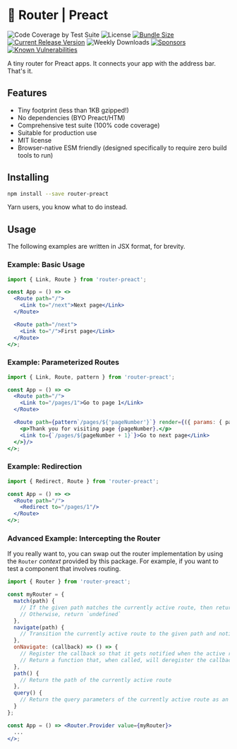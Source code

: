 # 📡 Router | Preact

![Code Coverage by Test Suite][coverage]
![License][license]
[![Bundle Size][footprint]][bundlephobia]
[![Current Release Version][version]][npm]
![Weekly Downloads][downloads]
[![Sponsors][sponsors]][become-a-sponsor]
[![Known Vulnerabilities][vulnerabilities-badge]][vulnerabilities]

A tiny router for Preact apps. It connects your app with the address bar. That's it.

## Features

 * Tiny footprint (less than 1KB gzipped!)
 * No dependencies (BYO Preact/HTM)
 * Comprehensive test suite (100% code coverage)
 * Suitable for production use
 * MIT license
 * Browser-native ESM friendly (designed specifically to require zero build tools to run)

## Installing

```bash
npm install --save router-preact
```

Yarn users, you know what to do instead.

## Usage

The following examples are written in JSX format, for brevity.

### Example: Basic Usage

```jsx
import { Link, Route } from 'router-preact';

const App = () => <>
  <Route path="/">
    <Link to="/next">Next page</Link>
  </Route>

  <Route path="/next">
    <Link to="/">First page</Link>
  </Route>
</>;
```

### Example: Parameterized Routes

```jsx
import { Link, Route, pattern } from 'router-preact';

const App = () => <>
  <Route path="/">
    <Link to="/pages/1">Go to page 1</Link>
  </Route>

  <Route path={pattern`/pages/${'pageNumber'}`} render={({ params: { pageNumber } }) => <>
    <p>Thank you for visiting page {pageNumber}.</p>
    <Link to={`/pages/${pageNumber + 1}`}>Go to next page</Link>
  </>}/>
</>;
```

### Example: Redirection

```jsx
import { Redirect, Route } from 'router-preact';

const App = () => <>
  <Route path="/">
    <Redirect to="/pages/1"/>
  </Route>
</>;
```

### Advanced Example: Intercepting the Router

If you really want to, you can swap out the router implementation by
using the `Router` *context* provided by this package. For example, if
you want to test a component that involves routing.

```jsx
import { Router } from 'router-preact';

const myRouter = {
  match(path) {
    // If the given path matches the currently active route, then return an object with key-value pairs for each path parameter
    // Otherwise, return `undefined`
  },
  navigate(path) {
    // Transition the currently active route to the given path and notify any callbacks registered via onNavigate() of the new path
  },
  onNavigate: (callback) => () => {
    // Register the callback so that it gets notified when the active route changes
    // Return a function that, when called, will deregister the callback
  },
  path() {
    // Return the path of the currently active route
  },
  query() {
    // Return the query parameters of the currently active route as an object
  }
};

const App = () => <Router.Provider value={myRouter}>
  ...
</>;
```

[coverage]: https://img.shields.io/badge/coverage-100%25-success
[license]: https://img.shields.io/npm/l/router-preact
[footprint]: https://img.shields.io/bundlephobia/minzip/router-preact
[version]: https://img.shields.io/npm/v/router-preact
[downloads]: https://img.shields.io/npm/dw/router-preact
[sponsors]: https://img.shields.io/github/sponsors/canterberry
[become-a-sponsor]: https://github.com/sponsors/canterberry
[npm]: https://npmjs.com/package/router-preact
[bundlephobia]: https://bundlephobia.com/package/router-preact
[vulnerabilities-badge]: https://snyk.io/test/npm/router-preact/badge.svg
[vulnerabilities]: https://snyk.io/test/npm/router-preact
